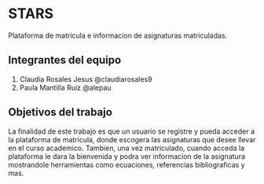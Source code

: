 # STARS
Plataforma de matricula e informacion de asignaturas matriculadas.

## Integrantes del equipo

1. Claudia Rosales Jesus @claudiarosales9
2. Paula Mantilla Ruiz @alepau

## Objetivos del trabajo

La finalidad de este trabajo es que un usuario se registre y pueda acceder a la plataforma de matricula, donde escogera las asignaturas que desee llevar en el curso academico.
Tambien, una vez matriculado, cuando acceda la plataforma le dara la bienvenida y podra ver informacion de la asignatura mostrandole herramientas como ecuaciones, referencias bibliograficas y mas.

